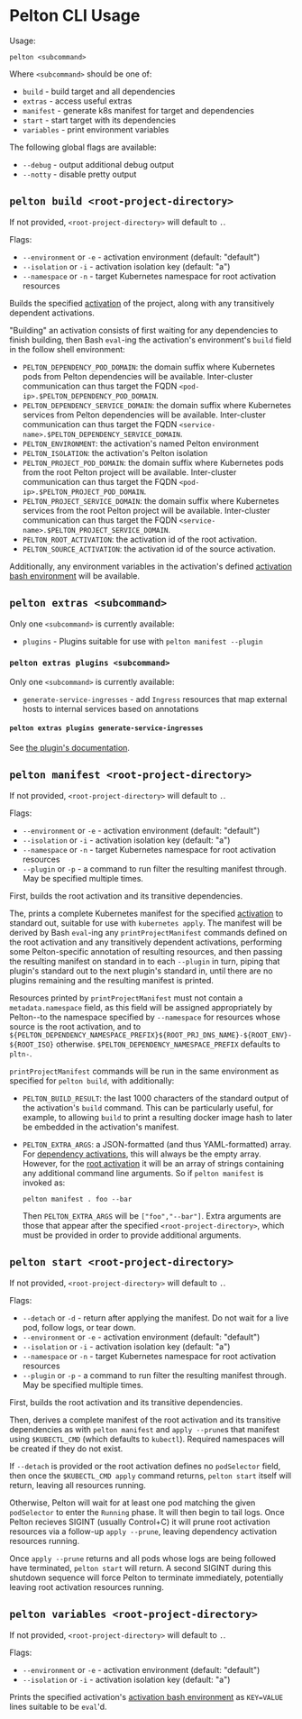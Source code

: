 # Pelton CLI Usage

Usage:

```shell
pelton <subcommand>
```

Where `<subcommand>` should be one of:

* `build` - build target and all dependencies
* `extras` - access useful extras
* `manifest` - generate k8s manifest for target and dependencies
* `start` - start target with its dependencies
* `variables` - print environment variables

The following global flags are available:

* `--debug` - output additional debug output
* `--notty` - disable pretty output

## `pelton build <root-project-directory>`

If not provided, `<root-project-directory>` will default to `.`.

Flags:

* `--environment` or `-e` - activation environment (default: "default")
* `--isolation` or `-i` - activation isolation key (default: "a")
* `--namespace` or `-n` - target Kubernetes namespace for root activation
  resources

Builds the specified [activation](./glossary.md#activation) of the project,
along with any transitively dependent activations.

"Building" an activation consists of first waiting for any dependencies to
finish building, then Bash `eval`-ing the activation's environment's `build`
field in the follow shell environment:

* `PELTON_DEPENDENCY_POD_DOMAIN`: the domain suffix where Kubernetes pods from
  Pelton dependencies will be available. Inter-cluster communication can thus
  target the FQDN `<pod-ip>.$PELTON_DEPENDENCY_POD_DOMAIN`.
* `PELTON_DEPENDENCY_SERVICE_DOMAIN`: the domain suffix where Kubernetes
  services from Pelton dependencies will be available. Inter-cluster
  communication can thus target the FQDN
  `<service-name>.$PELTON_DEPENDENCY_SERVICE_DOMAIN`.
* `PELTON_ENVIRONMENT`: the activation's named Pelton environment
* `PELTON_ISOLATION`: the activation's Pelton isolation
* `PELTON_PROJECT_POD_DOMAIN`: the domain suffix where Kubernetes pods from the
  root Pelton project will be available. Inter-cluster communication can thus
  target the FQDN `<pod-ip>.$PELTON_PROJECT_POD_DOMAIN`.
* `PELTON_PROJECT_SERVICE_DOMAIN`: the domain suffix where Kubernetes services
  from the root Pelton project will be available. Inter-cluster communication
  can thus target the FQDN `<service-name>.$PELTON_PROJECT_SERVICE_DOMAIN`.
* `PELTON_ROOT_ACTIVATION`: the activation id of the root activation.
* `PELTON_SOURCE_ACTIVATION`: the activation id of the source activation.

Additionally, any environment variables in the activation's defined
[activation bash environment](./glossary.md#activation-bash-environment) will
be available.

## `pelton extras <subcommand>`

Only one `<subcommand>` is currently available:

* `plugins` - Plugins suitable for use with `pelton manifest --plugin`

### `pelton extras plugins <subcommand>`

Only one `<subcommand>` is currently available:

* `generate-service-ingresses` - add `Ingress` resources that map external hosts
  to internal services based on annotations

#### `pelton extras plugins generate-service-ingresses`

See [the plugin's documentation](./generate-service-ingresses.md).

## `pelton manifest <root-project-directory>`

If not provided, `<root-project-directory>` will default to `.`.

Flags:

* `--environment` or `-e` - activation environment (default: "default")
* `--isolation` or `-i` - activation isolation key (default: "a")
* `--namespace` or `-n` - target Kubernetes namespace for root activation
  resources
* `--plugin` or `-p` - a command to run filter the resulting manifest through.
  May be specified multiple times.

First, builds the root activation and its transitive dependencies.

The, prints a complete Kubernetes manifest for the specified
[activation](./glossary.md#activation) to standard out, suitable for use with
`kubernetes apply`. The manifest will be derived by Bash `eval`-ing any
`printProjectManifest` commands defined on the root activation and any
transitively dependent activations, performing some Pelton-specific annotation
of resulting resources, and then passing the resulting manifest on standard in
to each `--plugin` in turn, piping that plugin's standard out to the next
plugin's standard in, until there are no plugins remaining and the resulting
manifest is printed.

Resources printed by `printProjectManifest` must not contain a
`metadata.namespace` field, as this field will be assigned appropriately by
Pelton--to the namespace specified by `--namespace` for resources whose source
is the root activation, and to
`${PELTON_DEPENDENCY_NAMESPACE_PREFIX}${ROOT_PRJ_DNS_NAME}-${ROOT_ENV}-${ROOT_ISO}`
otherwise. `$PELTON_DEPENDENCY_NAMESPACE_PREFIX` defaults to `pltn-`.

`printProjectManifest` commands will be run in the same environment as specified
for `pelton build`, with additionally:

* `PELTON_BUILD_RESULT`: the last 1000 characters of the standard output of the
  activation's `build` command. This can be particularly useful, for example, to
  allowing `build` to print a resulting docker image hash to later be embedded
  in the activation's manifest.
* `PELTON_EXTRA_ARGS`: a JSON-formatted (and thus YAML-formatted) array. For
  [dependency activations](./glossary.md#dependency-activation), this will
  always be the empty array. However, for the
  [root activation](./glossary.md#root-activation) it will be an array of
  strings containing any additional command line arguments. So if
  `pelton manifest` is invoked as:

  ```shell
  pelton manifest . foo --bar
  ```

  Then `PELTON_EXTRA_ARGS` will be `["foo","--bar"]`. Extra arguments are those
  that appear after the specified `<root-project-directory>`, which must be
  provided in order to provide additional arguments.

## `pelton start <root-project-directory>`

If not provided, `<root-project-directory>` will default to `.`.

Flags:

* `--detach` or `-d` - return after applying the manifest. Do not wait for a
  live pod, follow logs, or tear down.
* `--environment` or `-e` - activation environment (default: "default")
* `--isolation` or `-i` - activation isolation key (default: "a")
* `--namespace` or `-n` - target Kubernetes namespace for root activation
  resources
* `--plugin` or `-p` - a command to run filter the resulting manifest through.
  May be specified multiple times.

First, builds the root activation and its transitive dependencies.

Then, derives a complete manifest of the root activation and its transitive
dependencies as with `pelton manifest` and `apply --prune`s that manifest using
`$KUBECTL_CMD` (which defaults to `kubectl`). Required namespaces will be
created if they do not exist.

If `--detach` is provided or the root activation defines no `podSelector` field,
then once the `$KUBECTL_CMD apply` command returns, `pelton start` itself will
return, leaving all resources running.

Otherwise, Pelton will wait for at least one pod matching the given
`podSelector` to enter the `Running` phase. It will then begin to tail logs.
Once Pelton recieves SIGINT (usually Control+C) it will prune root activation
resources via a follow-up `apply --prune`, leaving dependency activation
resources running.

Once `apply --prune` returns and all pods whose logs are being followed have
terminated, `pelton start` will return. A second SIGINT during this shutdown
sequence will force Pelton to terminate immediately, potentially leaving root
activation resources running.

## `pelton variables <root-project-directory>`

If not provided, `<root-project-directory>` will default to `.`.

Flags:

* `--environment` or `-e` - activation environment (default: "default")
* `--isolation` or `-i` - activation isolation key (default: "a")

Prints the specified activation's
[activation bash environment](./glossary.md#activation-bash-environment) as
`KEY=VALUE` lines suitable to be `eval`'d.